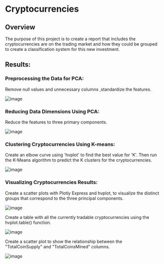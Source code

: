 # Cryptocurrencies

## Overview
The purpose of this project is to create a report that includes the cryptocurrencies are on the trading market and how they could be grouped to create a classification system for this new investment.

## Results:

### Preprocessing the Data for PCA:
Remove null values and unnecessary columns ,standardize the features.

![image](https://user-images.githubusercontent.com/120151872/235381298-cbdbe432-e46d-4e00-92f1-63309e399619.png)

### Reducing Data Dimensions Using PCA: 
Reduce the features to three primary components.

![image](https://user-images.githubusercontent.com/120151872/235381368-116cff4e-f311-4fcf-975d-6818cdec501d.png)

### Clustering Cryptocurrencies Using K-means:
Create an elbow curve using 'hvplot' to find the best value for 'K'. Then run the K-Means algorithm to predict the K clusters for the cryptocurrencies.

![image](https://user-images.githubusercontent.com/120151872/235381456-f6247f84-c977-44eb-955b-a8051f486d9a.png)

### Visualizing Cryptocurrencies Results:  
Create a scatter plots with Plotly Express and hvplot, to visualize the distinct groups that correspond to the three principal components.

![image](https://user-images.githubusercontent.com/120151872/235381544-30fcbe57-3cab-40fd-86f5-d7ed35284cb6.png)

Create a table with all the currently tradable cryptocurrencies using the hvplot.table() function.

![image](https://user-images.githubusercontent.com/120151872/235381612-c2108694-3fd3-4704-ba80-64854d7ebeca.png)

Create a scatter plot to show the relationship between the "TotalCoinSupply" and "TotalCoinsMined" columns.

![image](https://user-images.githubusercontent.com/120151872/235381653-c17b0c3d-2102-486b-a9a3-7ed4548dbdcd.png)
